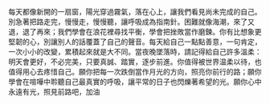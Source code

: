 每天都像新開的一扇窗，陽光穿過霧氣，落在心上，讓我們看見尚未完成的自己。別急著把路走完，慢慢走，慢慢聽，讓呼吸成為指南針。困難就像海潮，來了又退，退了再來；我們學會在浪花裡尋找平衡，學會把挫敗當作磨鍊。你有比想象更堅韌的心，別讓別人的話覆蓋了自己的聲音。每天給自己一點點善意，一句肯定，一次小小的改變，累積起來就是大不同。當夜晚墜落時，請記得給自己許多溫柔：明天會更好，不必完美，只要真誠、踏實，逐步前進。你值得被世界温柔以待，也值得用心去疼惜自己。願你把每一次跌倒當作月光的方向，照亮你前行的路；願你學會在喧嘩中聆聽自己最真實的呼吸，讓平常的日子也閃爍著希望的光。願你心中永遠有光，照見前路吧，加油